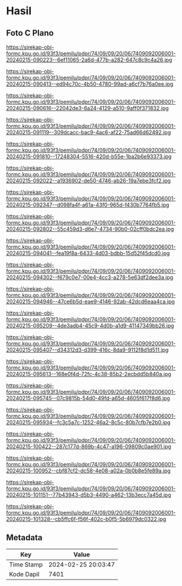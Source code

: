 # Hasil

## Foto C Plano

https://sirekap-obj-formc.kpu.go.id/93f3/pemilu/pdpr/74/09/09/20/06/7409092006001-20240215-090223--6ef11065-2a6d-477b-a282-647c8c9c4a26.jpg

https://sirekap-obj-formc.kpu.go.id/93f3/pemilu/pdpr/74/09/09/20/06/7409092006001-20240215-090413--ed94c70c-4b50-4780-99ad-a6cf7b76a0ee.jpg

https://sirekap-obj-formc.kpu.go.id/93f3/pemilu/pdpr/74/09/09/20/06/7409092006001-20240215-090616--22042de3-6a24-4129-a510-9aff0f371832.jpg

https://sirekap-obj-formc.kpu.go.id/93f3/pemilu/pdpr/74/09/09/20/06/7409092006001-20240215-091119--309dcacc-bac9-4ac6-af22-75ad66d62492.jpg

https://sirekap-obj-formc.kpu.go.id/93f3/pemilu/pdpr/74/09/09/20/06/7409092006001-20240215-091810--17248304-5516-420d-b55e-1ba2b6e93373.jpg

https://sirekap-obj-formc.kpu.go.id/93f3/pemilu/pdpr/74/09/09/20/06/7409092006001-20240215-092022--a1936902-de50-4746-ab26-19a7ebe3fcf2.jpg

https://sirekap-obj-formc.kpu.go.id/93f3/pemilu/pdpr/74/09/09/20/06/7409092006001-20240215-092347--d098fa4f-a61a-43f0-965d-f430b7764fb5.jpg

https://sirekap-obj-formc.kpu.go.id/93f3/pemilu/pdpr/74/09/09/20/06/7409092006001-20240215-092802--55c459d3-d6e7-4734-90b0-02cff0bdc2ea.jpg

https://sirekap-obj-formc.kpu.go.id/93f3/pemilu/pdpr/74/09/09/20/06/7409092006001-20240215-094041--fea19f8a-6433-4d03-bdbb-15d52f45dcd0.jpg

https://sirekap-obj-formc.kpu.go.id/93f3/pemilu/pdpr/74/09/09/20/06/7409092006001-20240215-094302--f679c0e7-00e4-4cc3-a278-5e63df2dee3a.jpg

https://sirekap-obj-formc.kpu.go.id/93f3/pemilu/pdpr/74/09/09/20/06/7409092006001-20240215-094946--47ce6b5d-eae9-4146-92ab-42dcd6eaa4ca.jpg

https://sirekap-obj-formc.kpu.go.id/93f3/pemilu/pdpr/74/09/09/20/06/7409092006001-20240215-095209--4de3adb4-45c9-4d0b-a1d9-41147349bb26.jpg

https://sirekap-obj-formc.kpu.go.id/93f3/pemilu/pdpr/74/09/09/20/06/7409092006001-20240215-095407--d34312d3-d399-416c-8da9-9112f8d1d511.jpg

https://sirekap-obj-formc.kpu.go.id/93f3/pemilu/pdpr/74/09/09/20/06/7409092006001-20240215-095613--168e0f4d-72fc-4c38-85b2-2ecbdd5b840a.jpg

https://sirekap-obj-formc.kpu.go.id/93f3/pemilu/pdpr/74/09/09/20/06/7409092006001-20240215-095745--07c9815b-54d0-49fd-a65d-4605f617f8d6.jpg

https://sirekap-obj-formc.kpu.go.id/93f3/pemilu/pdpr/74/09/09/20/06/7409092006001-20240215-095934--fc3c5a7c-1252-46a2-8c5c-80b7cfb7e2b0.jpg

https://sirekap-obj-formc.kpu.go.id/93f3/pemilu/pdpr/74/09/09/20/06/7409092006001-20240215-100422--287c177d-869b-4c47-a196-09809c0ae901.jpg

https://sirekap-obj-formc.kpu.go.id/93f3/pemilu/pdpr/74/09/09/20/06/7409092006001-20240215-100952--cbf87cf2-dc58-4e08-a02a-0b0b8e5fe89a.jpg

https://sirekap-obj-formc.kpu.go.id/93f3/pemilu/pdpr/74/09/09/20/06/7409092006001-20240215-101151--77b43943-d5b3-4490-a462-13b3ecc7a45d.jpg

https://sirekap-obj-formc.kpu.go.id/93f3/pemilu/pdpr/74/09/09/20/06/7409092006001-20240215-101328--cb5ffc6f-f56f-402c-b0f5-5b6979dc0322.jpg


## Metadata

| Key        | Value               |
| ---------- | ------------------- |
| Time Stamp | 2024-02-25 20:03:47 |
| Kode Dapil | 7401                |



